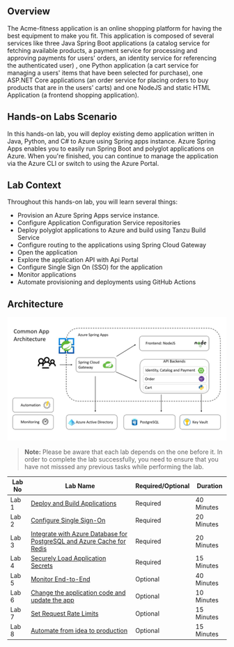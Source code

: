 ## Overview

The Acme-fitness application is an online shopping platform for having the best equipment to make you fit. This application is composed of several services like three Java Spring Boot applications (a catalog service for fetching available products, a payment service for processing and approving payments for users' orders, an identity service for referencing the authenticated user) ,
one Python application (a cart service for managing a users' items that have been selected for purchase), one ASP.NET Core applications (an order service for placing orders to buy products that are in the users' carts) and one NodeJS and static HTML Application (a frontend shopping application).

## Hands-on Labs Scenario
In this hands-on lab, you will deploy existing demo application written in Java, Python, and C# to Azure using Spring apps instance. Azure Spring Apps enables you to easily run Spring Boot and polyglot applications on Azure. When you're finished, you can continue to manage the application via the Azure CLI or switch to using the Azure Portal.

## Lab Context
Throughout this hands-on lab, you will learn several things:

- Provision an Azure Spring Apps service instance.
- Configure Application Configuration Service repositories
- Deploy polyglot applications to Azure and build using Tanzu Build Service
- Configure routing to the applications using Spring Cloud Gateway
- Open the application
- Explore the application API with Api Portal
- Configure Single Sign On (SSO) for the application
- Monitor applications
- Automate provisioning and deployments using GitHub Actions

## Architecture

![acme-fitness](Images/architecture.png)


> **Note:** Please be aware that each lab depends on the one before it. In order to complete the lab successfully, you need to ensure that you have not misssed any previous tasks while performing the lab.




| Lab No | Lab Name | Required/Optional | Duration |
| ------ | -------- | ----------------- | -------- |
| Lab 1 | [Deploy and Build Applications]([Lab-1-Deploy-and-build-Application.md](https://github.com/CloudLabsAI-Azure/acme-fitness-store/blob/Azure/lab-guide/Lab-1-Deploy-and-build-Application.md)) | Required | 40 Minutes |
| Lab 2 | [Configure Single Sign-On](Lab-2-Configure-Single-Sign-On.md) | Required | 20 Minutes |
| Lab 3 | [Integrate with Azure Database for PostgreSQL and Azure Cache for Redis](Lab-3-Integrate-the-Azure-Database-for-PostgreSQL-and-Azure-Cache-for-Redis.md)| Required | 20 Minutes |
| Lab 4 | [Securely Load Application Secrets](Lab-4-Securely-Load-Application-Secrets.md) | Required | 15 Minutes |
| Lab 5 | [Monitor End-to-End](Lab-5-Monitor-End-to-End.md) | Optional | 40 Minutes|
| Lab 6 | [Change the application code and update the app](Lab-6-Change-the-application.md) | Optional | 10 Minutes |
| Lab 7 | [Set Request Rate Limits](Lab-7-Set-Request-Rate-Limits.md) | Optional | 15 Minutes |
| Lab 8 | [Automate from idea to production](Lab-8-Automate-from-idea-to-production.md) | Optional | 15 Minutes |

